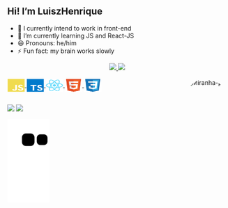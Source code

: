 ## Hi! I’m LuiszHenrique
- 🔭 I currently intend to work in front-end
- 🌱 I’m currently learning JS and React-JS
- 😄 Pronouns: he/him
- ⚡ Fun fact: my brain works slowly
<div align="center">
  <a href="https://github.com/LuiszHenrique">
  <img height="177em" src="https://github-readme-stats.vercel.app/api?username=LuiszHenrique&show_icons=true&theme=tokyonight&include_all_commits=true&count_private=true"/>
  <img height="177em" src="https://github-readme-stats.vercel.app/api/top-langs/?username=LuiszHenrique&layout=compact&langs_count=7&theme=tokyonight"/>
</div>  
<div style="display: inline_block"><br>
  <img align="center" alt="Luis-Js" height="30" width="40" src="https://raw.githubusercontent.com/devicons/devicon/master/icons/javascript/javascript-plain.svg">
  <img align="center" alt="Luis-Ts" height="30" width="40" src="https://raw.githubusercontent.com/devicons/devicon/master/icons/typescript/typescript-plain.svg">
  <img align="center" alt="Luis-React" height="30" width="40" src="https://raw.githubusercontent.com/devicons/devicon/master/icons/react/react-original.svg">
  <img align="center" alt="Luis-HTML" height="30" width="40" src="https://raw.githubusercontent.com/devicons/devicon/master/icons/html5/html5-original.svg">
  <img align="center" alt="Luis-CSS" height="30" width="40" src="https://raw.githubusercontent.com/devicons/devicon/master/icons/css3/css3-original.svg">
  <img align="right" alt="Miranha-pic" height="150" style="border-radius:50px;" src="https://avatars.githubusercontent.com/u/69944737?width=676&height=676">
</div> 
  
  ##
  
  <div>
    <a href = "mailto:luzim.henrique@gmail.com"><img src="https://img.shields.io/badge/-Gmail-%23333?style=for-the-badge&logo=gmail&logoColor=white" target="_blank"></a>
    <a href="https://www.instagram.com/luzericky/" target="_blank"><img src="https://img.shields.io/badge/-Instagram-%23E4405F?style=for-the-badge&logo=instagram&logoColor=white" target="_blank"></a>
  </div>
  
![Snake animation](https://github.com/LuiszHenrique/LuiszHenrique/blob/output/github-contribution-grid-snake.svg)
